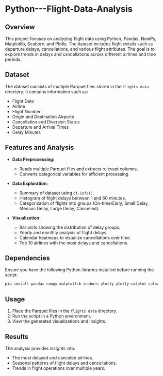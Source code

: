# Python---Flight-Data-Analysis

## Overview
This project focuses on analyzing flight data using Python, Pandas, NumPy, Matplotlib, Seaborn, and Plotly. The dataset includes flight details such as departure delays, cancellations, and various flight attributes. The goal is to explore trends in delays and cancellations across different airlines and time periods.

## Dataset
The dataset consists of multiple Parquet files stored in the `flights data` directory. It contains information such as:
- Flight Date
- Airline
- Flight Number
- Origin and Destination Airports
- Cancellation and Diversion Status
- Departure and Arrival Times
- Delay Minutes

## Features and Analysis
- **Data Preprocessing:**
  - Reads multiple Parquet files and extracts relevant columns.
  - Converts categorical variables for efficient processing.
  
- **Data Exploration:**
  - Summary of dataset using `df.info()`.
  - Histogram of flight delays between 1 and 60 minutes.
  - Categorization of flights into groups (On-time/Early, Small Delay, Medium Delay, Large Delay, Cancelled).

- **Visualization:**
  - Bar plots showing the distribution of delay groups.
  - Yearly and monthly analysis of flight delays.
  - Calendar heatmaps to visualize cancellations over time.
  - Top 10 airlines with the most delays and cancellations.

## Dependencies
Ensure you have the following Python libraries installed before running the script:

```bash
pip install pandas numpy matplotlib seaborn plotly plotly-calplot calmap
```

## Usage
1. Place the Parquet files in the `flights data` directory.
2. Run the script in a Python environment.
3. View the generated visualizations and insights.

## Results
The analysis provides insights into:
- The most delayed and canceled airlines.
- Seasonal patterns of flight delays and cancellations.
- Trends in flight operations over multiple years.
